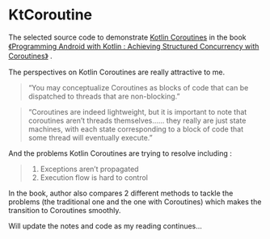 # KtCoroutine

The selected source code to demonstrate [Kotlin Coroutines](https://kotlinlang.org/docs/coroutines-overview.html) in the
book [《Programming Android with Kotlin : Achieving Structured Concurrency with Coroutines》](https://www.oreilly.com/library/view/programming-android-with/9781492062998/)
.

The perspectives on Kotlin Coroutines are really attractive to me.

> “You may conceptualize Coroutines as blocks of code that can be dispatched to threads that are non-blocking.”

> “Coroutines are indeed lightweight, but it is important to note that coroutines aren’t threads themselves...... they
> really are just state machines, with each state corresponding to a block of code that some thread will eventually
> execute.”

And the problems Kotlin Coroutines are trying to resolve including :

> 1. Exceptions aren’t propagated
> 2. Execution flow is hard to control

In the book, author also compares 2 different methods to tackle the problems (the traditional one and the one with
Coroutines) which makes the transition to Coroutines smoothly.

Will update the notes and code as my reading continues...